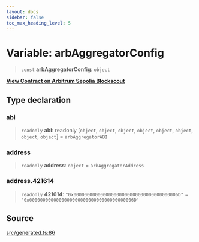 ```yaml
---
layout: docs
sidebar: false
toc_max_heading_level: 5
---
```


# Variable: arbAggregatorConfig

> `const` **arbAggregatorConfig**: `object`

[__View Contract on Arbitrum Sepolia Blockscout__](https://sepolia-explorer.arbitrum.io/address/0x000000000000000000000000000000000000006d)

## Type declaration

### abi

> `readonly` **abi**: readonly [`object`, `object`, `object`, `object`, `object`, `object`, `object`, `object`] = `arbAggregatorABI`

### address

> `readonly` **address**: `object` = `arbAggregatorAddress`

### address.421614

> `readonly` **421614**: `"0x000000000000000000000000000000000000006D"` = `'0x000000000000000000000000000000000000006D'`

## Source

[src/generated.ts:86](https://github.com/anegg0/arbitrum-orbit-sdk/blob/b24cbe9cd68eb30d18566196d2c909bd4086db10/src/generated.ts#L86)
